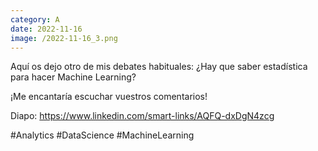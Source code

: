 ```yaml
--- 
category: A 
date: 2022-11-16 
image: /2022-11-16_3.png 
--- 
```


Aquí os dejo otro de mis debates habituales: ¿Hay que saber estadística para hacer Machine Learning?

¡Me encantaría escuchar vuestros comentarios!

Diapo: https://www.linkedin.com/smart-links/AQFQ-dxDgN4zcg

#Analytics #DataScience #MachineLearning